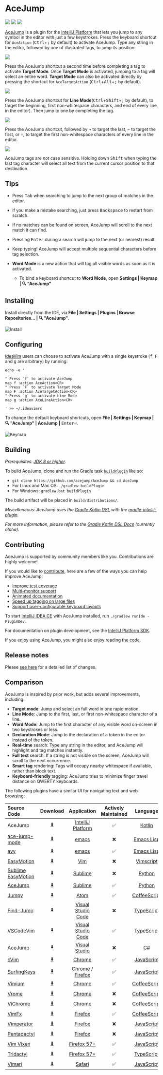 # AceJump

[![][jetbrains-team-svg]][jetbrains-team-page]
[![][teamcity-status-svg]][teamcity-build-status]
[![][plugin-repo-svg]][plugin-repo-page]

[AceJump](https://plugins.jetbrains.com/plugin/7086) is a plugin for the [IntelliJ Platform](https://github.com/JetBrains/intellij-community/) that lets you jump to any symbol in the editor with just a few keystrokes. Press the keyboard shortcut for `AceAction` (<kbd>Ctrl</kbd>+<kbd>;</kbd> by default) to activate AceJump. Type any string in the editor, followed by one of illustrated tags, to jump its position:

![](https://cloud.githubusercontent.com/assets/175716/20177444/124fb534-a74d-11e6-8912-1d220ae27091.png)

Press the AceJump shortcut a second time before completing a tag to activate **Target Mode**. Once **Target Mode** is activated, jumping to a tag will select an entire word. **Target Mode** can also be activated directly by pressing the shortcut for `AceTargetAction` (<kbd>Ctrl</kbd>+<kbd>Alt</kbd>+<kbd>;</kbd> by default).

![](https://cloud.githubusercontent.com/assets/175716/20177362/a9976398-a74c-11e6-955d-df029c7b329b.png)

Press the AceJump shortcut for **Line Mode**(<kbd>Ctrl</kbd>+<kbd>Shift</kbd>+<kbd>;</kbd> by default), to target the beginning, first non-whitespace characters, and end of every line in the editor). Then jump to one by completing the tag.

![](https://cloud.githubusercontent.com/assets/175716/20533565/f7d04d1e-b0ab-11e6-8b89-f7b10a98752d.png)

Press the AceJump shortcut, followed by <kbd>→</kbd> to target the last, <kbd>←</kbd> to target the first, or <kbd>↑</kbd>, to target the first non-whitespace characters of every line in the editor.

![](https://cloud.githubusercontent.com/assets/175716/20177472/4f0ba956-a74d-11e6-97ba-b296eacdd396.png)

AceJump tags are *not* case sensitive. Holding down <kbd>Shift</kbd> when typing the last tag character will select all text from the current cursor position to that destination.

## Tips

- Press <kbd>Tab</kbd> when searching to jump to the next group of matches in the editor.

- If you make a mistake searching, just press <kbd>Backspace</kbd> to restart from scratch.

- If no matches can be found on screen, AceJump will scroll to the next match it can find.

- Pressing <kbd>Enter</kbd> during a search will jump to the next (or nearest) result.

- Keep typing! AceJump will accept multiple sequential characters before tag selection.

- **Word Mode** is a new action that will tag all visible words as soon as it is activated.

  - To bind a keyboard shortcut to **Word Mode**, open **Settings | Keymap | 🔍 "AceJump"**

## Installing

Install directly from the IDE, via **File | Settings | Plugins | Browse Repositories... | 🔍 "AceJump"**.

![Install](https://cloud.githubusercontent.com/assets/175716/11760310/cb4657e6-a064-11e5-8e07-837c2c0c40eb.png)

## Configuring

[IdeaVim](https://plugins.jetbrains.com/plugin/164) users can choose to activate AceJump with a single keystroke (<kbd>f</kbd>, <kbd>F</kbd> and <kbd>g</kbd> are arbitrary) by running:

```
echo -e '

" Press `f` to activate AceJump
map f :action AceAction<CR>
" Press `F` to activate Target Mode
map F :action AceTargetAction<CR>
" Press `g` to activate Line Mode
map g :action AceLineAction<CR>

' >> ~/.ideavimrc
```

To change the default keyboard shortcuts, open **File \| Settings \| Keymap \| 🔍 "AceJump" \| AceJump \|** <kbd>Enter⏎</kbd>.

![Keymap](https://cloud.githubusercontent.com/assets/175716/11760350/911aed4c-a065-11e5-8f17-49bc97ad1dad.png)

## Building

*Prerequisites: [JDK 8 or higher](http://openjdk.java.net/install/).*

To build AceJump, clone and run the Gradle task [`buildPlugin`](https://github.com/JetBrains/gradle-intellij-plugin#tasks) like so:

* `git clone https://github.com/acejump/AceJump && cd AceJump`
* For Linux and Mac OS: `./gradlew buildPlugin`
* For Windows: `gradlew.bat buildPlugin`

The build artifact will be placed in `build/distributions/`.

*Miscellaneous: AceJump uses the [Gradle Kotlin DSL](https://github.com/gradle/kotlin-dsl) with the [gradle-intellij-plugin](https://github.com/JetBrains/gradle-intellij-plugin).*

*For more information, please refer to the [Gradle Kotlin DSL Docs](https://gradle.github.io/kotlin-dsl-docs/) (currently alpha).*

## Contributing

AceJump is supported by community members like you. Contributions are highly welcome!

If you would like to [contribute](https://github.com/acejump/AceJump/pulls), here are a few of the ways you can help improve AceJump:

* [Improve test coverage](https://github.com/acejump/AceJump/issues/139)
* [Multi-monitor support](https://github.com/acejump/AceJump/issues/144)
* [Animated documentation](https://github.com/acejump/AceJump/issues/145)
* [Speed up tagging on large files](https://github.com/acejump/AceJump/issues/161)
* [Support user-configurable keyboard layouts](https://github.com/acejump/AceJump/issues/172)

To start [IntelliJ IDEA CE](https://github.com/JetBrains/intellij-community) with AceJump installed, run `./gradlew runIde -PluginDev`.

For documentation on plugin development, see the [IntelliJ Platform SDK](www.jetbrains.org/intellij/sdk/docs/).

If you enjoy using AceJump, you might also enjoy reading [the code](src/main/kotlin/org/acejump/label/Solver.kt).

## Release notes

Please [see here](/CHANGES.md) for a detailed list of changes.

## Comparison

AceJump is inspired by prior work, but adds several improvements, including:

* **Target mode**: Jump and select an full word in one rapid motion.
* **Line Mode**: Jump to the first, last, or first non-whitespace character of a line.
* **Word Mode**: Jump to the first character of any visible word on-screen in two keystrokes or less.
* **Declaration Mode**: Jump to the declaration of a token in the editor instead of the token.
* **Real-time** search: Type any string in the editor, and AceJump will highlight and tag matches instantly.
* **Full text** search: If a string is not visible on the screen, AceJump will scroll to the next occurrence.
* **Smart tag** rendering: Tags will occupy nearby whitespace if available, rather than block text.
* **Keyboard-friendly** tagging: AceJump tries to minimize finger travel distance on QWERTY keyboards.

The following plugins have a similar UI for navigating text and web browsing:

| Source Code                                                          | Download                                                                                   |   Application                                                                                   |  Actively Maintained  | Language |
| :---                                                                 | :---:                                                                                      |     :---:                                                                                       |:---:                  |   :---:  |
| AceJump                                                              | [⬇️](https://plugins.jetbrains.com/plugin/7086-acejump)                                      |     [IntelliJ Platform](https://jetbrains.com)                                                  |✅                      |[Kotlin](http://kotlinlang.org/)|
| [ace-jump-mode](https://github.com/winterTTr/ace-jump-mode)          | [⬇️](https://melpa.org/#/ace-jump-mode)                                                      |     [emacs](https://www.gnu.org/software/emacs/)                                                |❌                      |[Emacs Lisp](https://www.gnu.org/software/emacs/manual/eintr.html)|
| [avy](https://github.com/abo-abo/avy)                                | [⬇️](https://melpa.org/#/avy)                                                                |     [emacs](https://www.gnu.org/software/emacs/)                                                |✅                      |[Emacs Lisp](https://www.gnu.org/software/emacs/manual/eintr.html)|
| [EasyMotion](https://github.com/easymotion/vim-easymotion)           | [⬇️](https://vimawesome.com/plugin/easymotion)                                               |     [Vim](http://www.vim.org/)                                                                  |❌                      |[Vimscript](http://learnvimscriptthehardway.stevelosh.com/)|
| [Sublime EasyMotion](https://github.com/tednaleid/sublime-EasyMotion)| [⬇️](https://packagecontrol.io/packages/EasyMotion)                                          |     [Sublime](https://www.sublimetext.com/)                                                     |❌                      |[Python](https://www.python.org/)|
| [AceJump](https://github.com/ice9js/ace-jump-sublime)                | [⬇️](https://packagecontrol.io/packages/AceJump)                                             |     [Sublime](https://www.sublimetext.com/)                                                     |✅                      |[Python](https://www.python.org/)|
| [Jumpy](https://github.com/DavidLGoldberg/jumpy)                     | [⬇️](https://atom.io/packages/jumpy)                                                         |     [Atom](https://atom.io/)                                                                    |✅                      |[CoffeeScript](http://coffeescript.org/)|
| [Find-Jump](https://github.com/msafi/xvsc/tree/master/findJump)      | [⬇️](https://marketplace.visualstudio.com/items?itemName=mksafi.find-jump)                   |     [Visual Studio Code](https://code.visualstudio.com/)                                        |❌                      |[TypeScript](https://www.typescriptlang.org/)|
| [VSCodeVim](https://github.com/VSCodeVim/Vim)                        | [⬇️](https://marketplace.visualstudio.com/items?itemName=vscodevim.vim)                      |     [Visual Studio Code](https://code.visualstudio.com/)                                        |✅                      |[TypeScript](https://www.typescriptlang.org/)|
| [AceJump](https://github.com/jsturtevant/ace-jump)                   | [⬇️](https://marketplace.visualstudio.com/items?itemName=jsturtevant.AceJump)                |     [Visual Studio](https://www.visualstudio.com/)                                              |❌                      |[C#](https://docs.microsoft.com/en-us/dotnet/csharp/language-reference/)|
| [cVim](https://github.com/1995eaton/chromium-vim)                    | [⬇️](https://chrome.google.com/webstore/detail/cvim/ihlenndgcmojhcghmfjfneahoeklbjjh)        |     [Chrome](https://www.google.com/chrome)                                                     |✅                      |[JavaScript](https://www.javascript.com/)|
| [SurfingKeys](https://github.com/brookhong/Surfingkeys)              | [⬇️](https://chrome.google.com/webstore/detail/surfingkeys/gfbliohnnapiefjpjlpjnehglfpaknnc) |     [Chrome](https://www.google.com/chrome) / [Firefox](https://www.mozilla.org/firefox)        |✅                      |[JavaScript](https://www.javascript.com/)|
| [Vimium](https://github.com/philc/vimium)                            | [⬇️](https://chrome.google.com/webstore/detail/vimium/dbepggeogbaibhgnhhndojpepiihcmeb)      |     [Chrome](https://www.google.com/chrome)                                                     |✅                      |[CoffeeScript](http://coffeescript.org/)|
| [Vrome](https://github.com/jinzhu/vrome)                             | [⬇️](https://chrome.google.com/webstore/detail/vrome/godjoomfiimiddapohpmfklhgmbfffjj)       |     [Chrome](https://www.google.com/chrome)                                                     |❌                      |[CoffeeScript](http://coffeescript.org/)|
| [ViChrome](https://github.com/k2nr/ViChrome)                         | [⬇️](https://chrome.google.com/webstore/detail/vichrome/gghkfhpblkcmlkmpcpgaajbbiikbhpdi)    |     [Chrome](https://www.google.com/chrome)                                                     |❌                      |[CoffeeScript](http://coffeescript.org/)|
| [VimFx](https://github.com/akhodakivskiy/VimFx)                      | [⬇️](https://addons.mozilla.org/firefox/addon/vimfx)                                         |     [Firefox](https://www.mozilla.org/firefox)                                                  |✅                      |[CoffeeScript](http://coffeescript.org/)|
| [Vimperator](https://github.com/vimperator/vimperator-labs/)         | [⬇️](https://addons.mozilla.org/firefox/addon/vimperator/)                                   |     [Firefox](https://www.mozilla.org/firefox)                                                  |❌                      |[JavaScript](https://www.javascript.com/)|
| [Pentadactyl](https://github.com/5digits/dactyl)                     | [⬇️](https://addons.mozilla.org/firefox/addon/pentadactyl/)                                  |     [Firefox](https://www.mozilla.org/firefox)                                                  |❌                      |[JavaScript](https://www.javascript.com/)| 
| [Vim Vixen](https://github.com/ueokande/vim-vixen)                   | [⬇️](https://addons.mozilla.org/firefox/addon/vim-vixen/)                                    |     [Firefox 57+](https://blog.mozilla.org/addons/2017/09/28/webextensions-in-firefox-57/)      |✅                      |[JavaScript](https://www.javascript.com/)|
| [Tridactyl](https://github.com/tridactyl/tridactyl)                  | [⬇️](https://addons.mozilla.org/firefox/addon/tridactyl-vim/)                                |     [Firefox 57+](https://blog.mozilla.org/addons/2017/09/28/webextensions-in-firefox-57/)      |✅                      |[TypeScript](https://www.typescriptlang.org/)|
| [Vimari](https://github.com/guyht/vimari)                            | [⬇️](https://github.com/guyht/vimari/releases)                                               |     [Safari](https://www.apple.com/safari/)                                                     |✅                      |[JavaScript](https://www.javascript.com/)|


<!-- Badges -->
[jetbrains-team-page]: https://confluence.jetbrains.com/display/ALL/JetBrains+on+GitHub
[jetbrains-team-svg]: http://jb.gg/badges/team-flat-square.svg
[teamcity-build-status]: https://teamcity.jetbrains.com/viewType.html?buildTypeId=acejump_buildplugin&guest=1
[teamcity-status-svg]: https://teamcity.jetbrains.com/app/rest/builds/buildType:acejump_buildplugin/statusIcon.svg
[plugin-repo-page]: https://plugins.jetbrains.com/plugin/7086-acejump
[plugin-repo-svg]: https://img.shields.io/jetbrains/plugin/v/7086-acejump.svg
